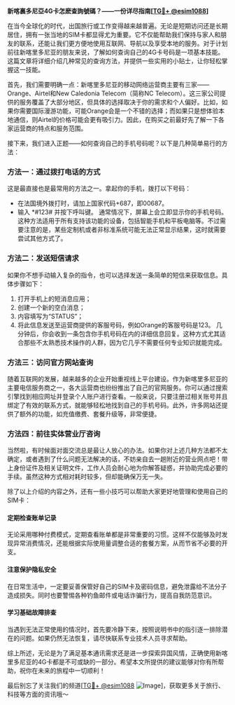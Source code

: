 **新喀裏多尼亞4G卡怎麽查詢號碼？——一份详尽指南[[TG💪+ @esim1088](https://t.me/s/esim1088)]**

在当今全球化的时代，出国旅行或工作变得越来越普遍。无论是短期访问还是长期居住，拥有一张当地的SIM卡都显得尤为重要。它不仅能帮助我们保持与家人和朋友的联系，还能让我们更方便地使用互联网、导航以及享受本地的服务。对于计划前往新喀里多尼亚的朋友来说，了解如何查询自己的4G卡号码是一项基本技能。这篇文章将详细介绍几种常见的查询方法，并提供一些实用的小贴士，让你轻松掌握这一技能。

首先，我们需要明确一点：新喀里多尼亚的移动网络运营商主要有三家——Orange、Airtel和New Caledonia Telecom（简称NC Telecom）。这三家公司提供的服务覆盖了大部分地区，但具体的选择取决于你的需求和个人偏好。比如，如果你需要国际漫游功能，可能Orange会是一个不错的选择；而如果只是想体验本地通信，则Airtel的价格可能会更有吸引力。因此，在购买之前最好先了解一下各家运营商的特点和服务范围。

接下来，我们进入正题——如何查询自己的手机号码呢？以下是几种简单易行的方法：

### 方法一：通过拨打电话的方式
这是最直接也是最常用的方法之一。拿起你的手机，拨打以下号码：
- 在法国境外拨打时，请加上国家代码+687，即00687。
- 输入 *#123# 并按下呼叫键。
通常情况下，屏幕上会立即显示你的手机号码。这种方法适用于所有支持该功能的设备，包括智能手机和平板电脑等。不过需要注意的是，某些定制机或者非标准系统可能无法正常显示结果，这时就需要尝试其他方式了。

### 方法二：发送短信请求
如果你不想手动输入复杂的指令，也可以选择发送一条简单的短信来获取信息。具体步骤如下：
1. 打开手机上的短消息应用；
2. 创建一个新的空白消息；
3. 内容填写为“STATUS”；
4. 将此信息发送至运营商提供的客服号码，例如Orange的客服号码是123。
几分钟后，你会收到一条包含你手机号码在内的详细信息回复。这种方式尤其适合那些不太熟悉技术操作的人群，因为它几乎不需要任何专业知识就能完成。

### 方法三：访问官方网站查询
随着互联网的发展，越来越多的企业开始重视线上平台建设。作为新喀里多尼亚的主要电信服务商之一，各大运营商也纷纷推出了自己的官网服务。你可以通过搜索引擎找到相应网址并登录个人账户进行查看。一般来说，只要注册过相关账号并且绑定了有效的联系方式，就能够轻松地找到自己的手机号码。此外，许多网站还提供了额外的功能，如充值缴费、套餐升级等，非常便捷。

### 方法四：前往实体营业厅咨询
当然啦，有时候面对面交流总是最让人放心的办法。如果你对上述几种方法都不太确定，或者遇到了什么问题无法解决的话，不妨亲自去一趟附近的营业网点吧！带上身份证件及相关证明文件，工作人员会耐心地为你解答疑惑，并协助完成必要的手续。虽然这种方式相对耗时较多，但却能确保万无一失。

除了以上介绍的内容之外，还有一些小技巧可以帮助大家更好地管理和使用自己的SIM卡：

#### 定期检查账单记录
无论采用哪种付费模式，定期查看账单都是非常重要的习惯。这样不仅能够及时发现异常消费情况，还能根据实际使用量调整合适的套餐方案，从而节省不必要的开支。

#### 注意保护隐私安全
在日常生活中，一定要妥善保管好自己的SIM卡及密码信息，避免泄露给不法分子造成损失。同时也要警惕各种钓鱼邮件或电话诈骗行为，提高自我防范意识。

#### 学习基础故障排查
当遇到无法正常使用的情况时，首先要冷静下来，按照说明书中的指引逐一排除潜在的问题。如果仍然无法恢复，请尽快联系专业技术人员寻求帮助。

综上所述，无论是为了满足基本通讯需求还是进一步探索异国风情，正确使用新喀里多尼亚的4G卡都是不可或缺的一部分。希望本文所提供的建议能够对你有所帮助，祝你在未来的旅程中一切顺利！

最后别忘了关注我们的频道[[TG💪+ @esim1088](https://t.me/s/esim1088) ![Image](https://i.postimg.cc/4NQfJmqS/Snipaste-2025-05-13-00-14-12.png)]，获取更多关于旅行、科技等方面的资讯哦～